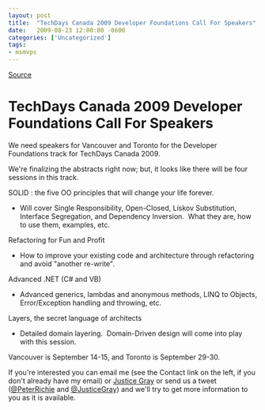 ```yaml
---
layout: post
title:  "TechDays Canada 2009 Developer Foundations Call For Speakers"
date:   2009-08-23 12:00:00 -0600
categories: ['Uncategorized']
tags:
- msmvps
---
```

[Source](http://blogs.msmvps.com/peterritchie/2009/08/24/techdays-canada-2009-developer-foundations-call-for-speakers/ "Permalink to TechDays Canada 2009 Developer Foundations Call For Speakers")

# TechDays Canada 2009 Developer Foundations Call For Speakers

We need speakers for Vancouver and Toronto for the Developer Foundations track for TechDays Canada 2009.

We're finalizing the abstracts right now; but, it looks like there will be four sessions in this track.

SOLID : the five OO principles that will change your life forever.

* Will cover Single Responsibility, Open-Closed, Liskov Substitution, Interface Segregation, and Dependency Inversion.  What they are, how to use them, examples, etc. 

Refactoring for Fun and Profit

* How to improve your existing code and architecture through refactoring and avoid "another re-write". 

Advanced .NET (C# and VB)

* Advanced generics, lambdas and anonymous methods, LINQ to Objects, Error/Exception handling and throwing, etc. 

Layers, the secret language of architects

* Detailed domain layering.  Domain-Driven design will come into play with this session. 

Vancouver is September 14-15, and Toronto is September 29-30.

If you're interested you can email me (see the Contact link on the left, if you don't already have my email) or [Justice Gray][1] or send us a tweet ([@PeterRichie][2] and [@JusticeGray][3]) and we'll try to get more information to you as it is available.

[1]: http://graysmatter.codivation.com/
[2]: http://twitter.com/PeterRitchie "@PeterRichie"
[3]: http://twitter.com/justicegray "@JusticeGray"

